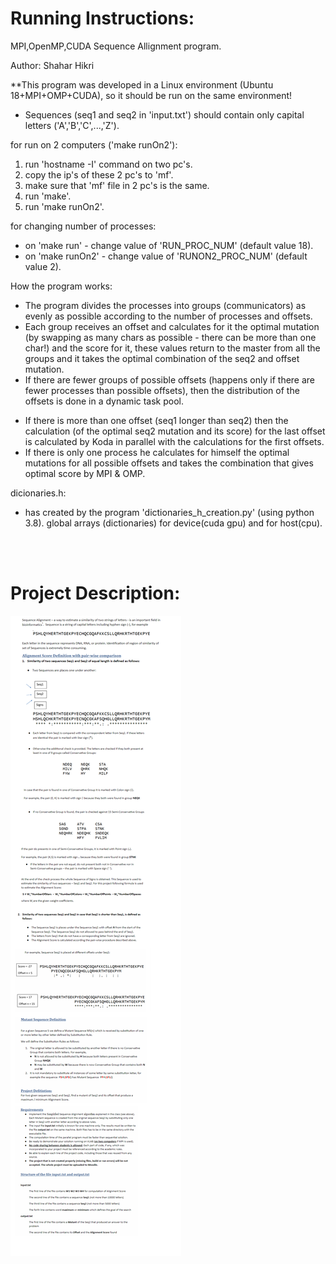 # Running Instructions:
MPI,OpenMP,CUDA Sequence Allignment program.

Author: Shahar Hikri

**This program was developed in a Linux environment (Ubuntu 18+MPI+OMP+CUDA), so it should be run on the same environment!
* Sequences (seq1 and seq2 in 'input.txt') should contain only capital letters ('A','B','C',...,'Z').

for run on 2 computers ('make runOn2'):
1. run 'hostname -I' command on two pc's.
2. copy the ip's of these 2 pc's to 'mf'.
3. make sure that 'mf' file in 2 pc's is the same.
4. run 'make'.
5. run 'make runOn2'.

for changing number of processes:
* on 'make run' - change value of 'RUN_PROC_NUM' (default value 18).
* on 'make runOn2' - change value of 'RUNON2_PROC_NUM' (default value 2).

How the program works:
* The program divides the processes into groups (communicators) as evenly as
  possible according to the number of processes and offsets.
* Each group receives an offset and calculates for it the optimal mutation (by swapping as many chars as possible - there can be more than one char!)
  and the score for it, these values ​​return to the master from all the groups and it takes
  the optimal combination of the seq2 and offset mutation.
* If there are fewer groups of possible offsets (happens only if there are fewer processes 
  than possible offsets), then the distribution of the offsets is done in a dynamic task pool.
- If there is more than one offset (seq1 longer than seq2) then the calculation
  (of the optimal seq2 mutation and its score) for the last offset is calculated by Koda in
   parallel with the calculations for the first offsets.
- If there is only one process he calculates for himself the optimal mutations
  for all possible offsets and takes the combination that gives optimal score by MPI & OMP.

dicionaries.h:
* has created by the program 'dictionaries_h_creation.py' (using python 3.8).
global arrays (dictionaries) for device(cuda gpu) and for host(cpu).

<br /><br />

# Project Description:
![alt text](/paralel_readme.png?raw=true)

